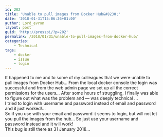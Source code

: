 ```yaml
---
id: 202
title: 'Unable to pull images from Docker Hub&#8230;'
date: '2018-01-31T15:06:26+01:00'
author: Lord_evron
layout: post
guid: 'http://presspi/?p=202'
permalink: /2018/01/31/unable-to-pull-images-from-docker-hub/
categories:
    - Technical
tags:
    - docker
    - issue
    - login
---
```


It happened to me and to some of my colleagues that we were unable to pull images from Docker Hub… From the local docker console the login was successful and from the web admin page we set up all the correct permissions for the users… After some hours of struggling, I finally was able to figure out what was the problem and — was deeply technical …  
I tried to login with username and password instead of email and password and it just worked!…  
So if you use with your email and password it seems to login, but will not let you pull the images from the hub… So just use your username and password instead and it will work!  
This bug is still there as 31 January 2018…